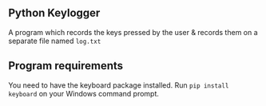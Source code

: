 ## Python Keylogger
A program which records the keys pressed by the user & records them on a separate file named `log.txt`

## Program requirements 
You need to have the keyboard package installed. Run `pip install keyboard` on your Windows command prompt.
